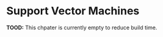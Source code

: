 # Support Vector Machines

**TOOD:** This chpater is currently empty to reduce build time.

<!-- ## `R` Packages -->

<!-- ```{r, message = FALSE, warning = FALSE} -->
<!-- library(randomForest) -->
<!-- library(caret) -->
<!-- library(kernlab) -->
<!-- ``` -->

<!-- For working with SVMs in `R` we will use the [kernlab package](https://cran.r-project.org/web/packages/kernlab/vignettes/kernlab.pdf) instead of `e1071`. For examples of `e1071` see the relevant chapter in ISL. We do not discuss the details of the method, however show how the method can be tuned. -->

<!-- ## Classification -->

<!-- SVMs are mostly used for classification. Note that they can be modified for regression but we will not do that here. Since we are performing classification, we will use accuracy as our metric. -->

<!-- ```{r} -->
<!-- accuracy = function(actual, predicted) { -->
<!--   mean(actual == predicted) -->
<!-- } -->
<!-- ``` -->

<!-- ## Linear, Separable Example -->

<!-- ### Data Simulation -->

<!-- ```{r} -->
<!-- sim_sep = function(n = 1000) { -->
<!--   x1 = runif(n) -->
<!--   x2 = runif(n) -->
<!--   keep = x1 + 0.1 < x2 | x1 - 0.1 > x2 -->
<!--   x1 = x1[keep] -->
<!--   x2 = x2[keep] -->
<!--   y = 1 * (x1 - x2 > 0) -->
<!--   y = ifelse(y == 1, "Orange", "Blue") -->
<!--   data.frame(y = as.factor(y), x1 = x1, x2 = x2) -->
<!-- } -->
<!-- ``` -->

<!-- ```{r} -->
<!-- set.seed(42) -->
<!-- train_data = sim_sep(n = 50) -->
<!-- plot(x2 ~ x1, data = train_data, col = as.character(y), pch = 19) -->
<!-- test_data = sim_sep(n = 500) -->
<!-- str(train_data) -->
<!-- ``` -->

<!-- ### Linear Kernel, Parameter `C` -->

<!-- ```{r} -->
<!-- lin_svm_fit = ksvm(y ~ ., data = train_data, kernel = 'vanilladot', C = 0.1) -->
<!-- plot(lin_svm_fit, data = train_data) -->

<!-- # train accuracy -->
<!-- accuracy(actual = train_data$y, -->
<!--          predicted = predict(lin_svm_fit, train_data)) -->

<!-- # test accuracy -->
<!-- accuracy(actual = test_data$y, -->
<!--          predicted = predict(lin_svm_fit, test_data)) -->
<!-- ``` -->

<!-- ```{r} -->
<!-- lin_svm_fit = ksvm(y ~ ., data = train_data, kernel = 'vanilladot', C = 1) -->
<!-- plot(lin_svm_fit, data = train_data) -->

<!-- # train accuracy -->
<!-- accuracy(actual = train_data$y, -->
<!--          predicted = predict(lin_svm_fit, train_data)) -->

<!-- # test accuracy -->
<!-- accuracy(actual = test_data$y, -->
<!--          predicted = predict(lin_svm_fit, test_data)) -->
<!-- ``` -->

<!-- ```{r} -->
<!-- lin_svm_fit = ksvm(y ~ ., data = train_data, kernel = 'vanilladot', C = 10) -->
<!-- plot(lin_svm_fit, data = train_data) -->

<!-- # train accuracy -->
<!-- accuracy(actual = train_data$y, -->
<!--          predicted = predict(lin_svm_fit, train_data)) -->

<!-- # test accuracy -->
<!-- accuracy(actual = test_data$y, -->
<!--          predicted = predict(lin_svm_fit, test_data)) -->
<!-- ``` -->

<!-- ### Radial Kernel -->

<!-- ```{r} -->
<!-- set.seed(42) -->
<!-- rad_svm_fit = ksvm(y ~ ., data = train_data, kernel = 'rbfdot', C = 1) -->
<!-- plot(rad_svm_fit, data = train_data) -->

<!-- # train accuracy -->
<!-- accuracy(actual = train_data$y, -->
<!--          predicted = predict(rad_svm_fit, train_data)) -->

<!-- # test accuracy -->
<!-- accuracy(actual = test_data$y, -->
<!--          predicted = predict(rad_svm_fit, test_data)) -->
<!-- ``` -->

<!-- ### Tuning with `caret` -->

<!-- ```{r} -->
<!-- svm_grid =  expand.grid(C = c(2 ^ (-5:5))) -->
<!-- svm_control = trainControl(method = "cv", number = 5, -->
<!--                            returnResamp = "all", verbose = FALSE) -->

<!-- set.seed(42) -->
<!-- lin_svm_fit = train(y ~ ., data = train_data, method = "svmLinear", -->
<!--                     trControl = svm_control, tuneGrid = svm_grid) -->

<!-- lin_svm_fit -->
<!-- lin_svm_fit$bestTune -->

<!-- # train accuracy -->
<!-- accuracy(actual = train_data$y, -->
<!--          predicted = predict(lin_svm_fit, train_data)) -->

<!-- # test accuracy -->
<!-- accuracy(actual = test_data$y, -->
<!--          predicted = predict(lin_svm_fit, test_data)) -->
<!-- ``` -->

<!-- ### Compare: Random Forest -->

<!-- ```{r} -->
<!-- set.seed(42) -->
<!-- rf_grid = expand.grid(mtry = 1:2) -->
<!-- rf_fit  = train(y ~ ., data = train_data, method = "rf", -->
<!--                 trControl = svm_control, tuneGrid = rf_grid) -->
<!-- rf_fit$bestTune -->

<!-- # train accuracy -->
<!-- accuracy(actual = train_data$y, -->
<!--          predicted = predict(rf_fit, train_data)) -->

<!-- # test accuracy -->
<!-- accuracy(actual = test_data$y, -->
<!--          predicted = predict(rf_fit, test_data)) -->
<!-- ``` -->

<!-- ## Non-Linear, Non-Separable Example -->

<!-- ### Data Simulation -->

<!-- ```{r} -->
<!-- sim_rad = function(n = 1000) { -->
<!--   x1 = runif(n, -1, 1) -->
<!--   x2 = runif(n, -1, 1) -->
<!--   y = 1 * (x1 ^ 2 + x2 ^ 2 + rnorm(n, 0, 0.25) < 0.5) -->
<!--   y = ifelse(y == 1, "Orange", "Blue") -->
<!--   data.frame(y = as.factor(y), x1 = x1, x2 = x2) -->
<!-- } -->
<!-- ``` -->

<!-- ```{r} -->
<!-- set.seed(42) -->
<!-- train_data = sim_rad(n = 250) -->
<!-- plot(x2 ~ x1, data = train_data, col = as.character(y), pch = 19) -->
<!-- test_data = sim_rad(n = 2000) -->
<!-- ``` -->

<!-- ### Radial Kernel, Parameter `C` -->

<!-- ```{r} -->
<!-- rad_svm_fit = ksvm(y ~., data = train_data, kernel = 'rbfdot', -->
<!--                    C = 0.1, kpar = list(sigma = 1)) -->
<!-- plot(rad_svm_fit, data = train_data) -->

<!-- # train accuracy -->
<!-- accuracy(actual = train_data$y, -->
<!--          predicted = predict(rad_svm_fit, train_data)) -->

<!-- # test accuracy -->
<!-- accuracy(actual = test_data$y, -->
<!--          predicted = predict(rad_svm_fit, test_data)) -->
<!-- ``` -->

<!-- ```{r} -->
<!-- rad_svm_fit = ksvm(y ~., data = train_data, kernel = 'rbfdot', -->
<!--                    C = 1, kpar = list(sigma = 1)) -->
<!-- plot(rad_svm_fit, data = train_data) -->

<!-- # train accuracy -->
<!-- accuracy(actual = train_data$y, -->
<!--          predicted = predict(rad_svm_fit, train_data)) -->

<!-- # test accuracy -->
<!-- accuracy(actual = test_data$y, -->
<!--          predicted = predict(rad_svm_fit, test_data)) -->
<!-- ``` -->


<!-- ```{r} -->
<!-- rad_svm_fit = ksvm(y ~., data = train_data, kernel = 'rbfdot', -->
<!--                    C = 10, kpar = list(sigma = 1)) -->
<!-- plot(rad_svm_fit, data = train_data) -->

<!-- # train accuracy -->
<!-- accuracy(actual = train_data$y, -->
<!--          predicted = predict(rad_svm_fit, train_data)) -->

<!-- # test accuracy -->
<!-- accuracy(actual = test_data$y, -->
<!--          predicted = predict(rad_svm_fit, test_data)) -->
<!-- ``` -->

<!-- ### Radial Kernel, Parameter `sigma` -->

<!-- ```{r} -->
<!-- rad_svm_fit = ksvm(y ~., data = train_data, kernel = 'rbfdot', -->
<!--                    C = 1, kpar = list(sigma = 0.5)) -->
<!-- plot(rad_svm_fit, data = train_data) -->

<!-- # train accuracy -->
<!-- accuracy(actual = train_data$y, -->
<!--          predicted = predict(rad_svm_fit, train_data)) -->

<!-- # test accuracy -->
<!-- accuracy(actual = test_data$y, -->
<!--          predicted = predict(rad_svm_fit, test_data)) -->
<!-- ``` -->

<!-- ```{r} -->
<!-- rad_svm_fit = ksvm(y ~., data = train_data, kernel = 'rbfdot', -->
<!--                    C = 1, kpar = list(sigma = 1)) -->
<!-- plot(rad_svm_fit, data = train_data) -->

<!-- # train accuracy -->
<!-- accuracy(actual = train_data$y, -->
<!--          predicted = predict(rad_svm_fit, train_data)) -->

<!-- # test accuracy -->
<!-- accuracy(actual = test_data$y, -->
<!--          predicted = predict(rad_svm_fit, test_data)) -->
<!-- ``` -->

<!-- ```{r} -->
<!-- rad_svm_fit = ksvm(y ~., data = train_data, kernel = 'rbfdot', -->
<!--                    C = 1, kpar = list(sigma = 2)) -->
<!-- plot(rad_svm_fit, data = train_data) -->

<!-- # train accuracy -->
<!-- accuracy(actual = train_data$y, -->
<!--          predicted = predict(rad_svm_fit, train_data)) -->

<!-- # test accuracy -->
<!-- accuracy(actual = test_data$y, -->
<!--          predicted = predict(rad_svm_fit, test_data)) -->
<!-- ``` -->

<!-- ### Radial Kernel, Tuning -->

<!-- ```{r} -->
<!-- svm_grid = expand.grid(   C = c(2 ^ (-5:5)), -->
<!--                       sigma = c(2 ^ (-3:3))) -->

<!-- set.seed(42) -->
<!-- rad_svm_fit = train(y ~ ., data = train_data, method = "svmRadial", -->
<!--                     trControl = svm_control, tuneGrid = svm_grid) -->
<!-- #rad_svm_fit -->
<!-- rad_svm_fit$bestTune -->
<!-- ``` -->

<!-- ```{r} -->
<!-- rad_svm_fit = ksvm(y ~., data = train_data, kernel = 'rbfdot', -->
<!--                   C = 16, kpar = list(sigma = 0.25)) -->
<!-- plot(rad_svm_fit, data = train_data) -->

<!-- # train accuracy -->
<!-- accuracy(actual = train_data$y, -->
<!--          predicted = predict(rad_svm_fit, train_data)) -->

<!-- # test accuracy -->
<!-- accuracy(actual = test_data$y, -->
<!--          predicted = predict(rad_svm_fit, test_data)) -->
<!-- ``` -->

<!-- ### Polynomial Kernel, Tuning -->

<!-- ```{r} -->
<!-- set.seed(42) -->
<!-- poly_svm_fit = train(y ~ ., data = train_data, method = "svmPoly", -->
<!--                      trControl = svm_control) -->
<!-- #poly_svm_fit -->
<!-- poly_svm_fit$bestTune -->
<!-- ``` -->

<!-- ```{r} -->
<!-- poly_svm_fit = ksvm(y ~., data = train_data, kernel = 'polydot', -->
<!--                     C = 1, kpar = list(scale = 0.1, degree = 3)) -->
<!-- plot(poly_svm_fit, data = train_data) -->

<!-- # train accuracy -->
<!-- accuracy(actual = train_data$y, -->
<!--          predicted = predict(poly_svm_fit, train_data)) -->

<!-- # test accuracy -->
<!-- accuracy(actual = test_data$y, -->
<!--          predicted = predict(poly_svm_fit, test_data)) -->
<!-- ``` -->

<!-- ### Linear Kernel, Tuning -->

<!-- ```{r} -->
<!-- svm_grid =  expand.grid(C = c(2 ^ (-5:5))) -->
<!-- set.seed(42) -->
<!-- lin_svm_fit = train(y ~ ., data = train_data, method = "svmLinear", -->
<!--                     trControl = svm_control, tuneGrid = svm_grid) -->
<!-- lin_svm_fit -->
<!-- lin_svm_fit$bestTune -->
<!-- ``` -->

<!-- ```{r} -->
<!-- lin_svm_fit = ksvm(y ~., data = train_data, kernel = 'vanilladot', -->
<!--                    C = lin_svm_fit$bestTune) -->
<!-- plot(lin_svm_fit, data = train_data) -->

<!-- # train accuracy -->
<!-- accuracy(actual = train_data$y, -->
<!--          predicted = predict(lin_svm_fit, train_data)) -->

<!-- # test accuracy -->
<!-- accuracy(actual = test_data$y, -->
<!--          predicted = predict(lin_svm_fit, test_data)) -->
<!-- ``` -->

<!-- ### Compare: Random Forest -->

<!-- ```{r} -->
<!-- set.seed(42) -->
<!-- rf_grid = expand.grid(mtry = 1:2) -->
<!-- rf_fit = train(y ~ ., data = train_data, method = "rf", -->
<!--                trControl = svm_control, tuneGrid = rf_grid) -->
<!-- rf_fit$bestTune -->

<!-- # train accuracy -->
<!-- accuracy(actual = train_data$y, -->
<!--          predicted = predict(rf_fit, train_data)) -->

<!-- # test accuracy -->
<!-- accuracy(actual = test_data$y, -->
<!--          predicted = predict(rf_fit, test_data)) -->
<!-- ``` -->



<!-- ## External Links -->

<!-- - [SVM with Polynomial Kernel Visualization](https://www.youtube.com/watch?v=3liCbRZPrZA) - The kernel idea in one simple video. -->


<!-- ## RMarkdown -->

<!-- The RMarkdown file for this chapter can be found [**here**](21-svm.Rmd). The file was created using `R` version 3.5.2 and the following packages: -->

<!-- - Base Packages, Attached -->

<!-- ```{r, echo = FALSE} -->
<!-- sessionInfo()$basePkgs -->
<!-- ``` -->

<!-- - Additional Packages, Attached -->

<!-- ```{r, echo = FALSE} -->
<!-- names(sessionInfo()$otherPkgs) -->
<!-- ``` -->

<!-- - Additional Packages, Not Attached -->

<!-- ```{r, echo = FALSE} -->
<!-- names(sessionInfo()$loadedOnly) -->
<!-- ``` -->



